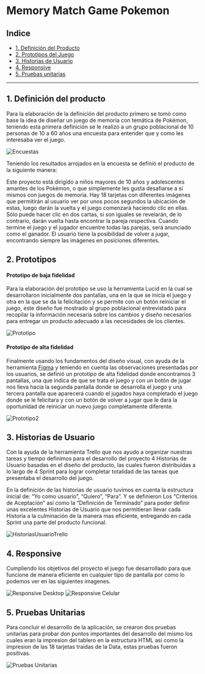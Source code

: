 # Memory Match Game Pokemon

## Indice

* [1. Definición del Producto](#1-preámbulo)
* [2. Prototipos del Juego](#2-resumen-del-proyecto)
* [3. Historias de Usuario](#3-objetivos-de-aprendizaje)
* [4. Responsive](#4-consideraciones-generales)
* [5. Pruebas unitarias](#5-criterios-de-aceptación-mínimos-del-proyecto)

***

## 1. Definición del producto

Para la elaboración de la definición del producto primero se tomó como base la idea de diseñar un juego de memoria
con temática de Pokémon, teniendo esta primera definición se le realizo a un grupo poblacional de 10 personas 
de 10 a 60 años una encuesta para entender que y como les interesaba ver el juego. 

![Encuestas](/encuesta.PNG)

Teniendo los resultados arrojados en la encuesta se definió el producto de la siguiente manera: 

Este proyecto está dirigido a niños mayores de 10 años y adolescentes amantes de los Pokémon, 
o que simplemente les gusta desafiarse a sí mismos con juegos de memoria. Hay 18 tarjetas con 
diferentes imágenes que permitirán al usuario ver por unos pocos segundos la ubicación de estas,
luego darán la vuelta y el juego comenzará haciendo clic en ellas. Sólo puede hacer clic en dos cartas, 
si son iguales se revelarán, de lo contrario, darán vuelta hasta encontrar la pareja respectiva.
Cuando termine el juego y el jugador encuentre todas las parejas, será anunciado como el ganador. 
El usuario tiene la posibilidad de volver a jugar, encontrando siempre las imágenes en posiciones diferentes.

## 2. Prototipos

#### Prototipo de baja fidelidad

Para la elaboración del prototipo se uso la herramienta Lucid en la cual se desarrollaron inicialmente
dos pantallas, una en la que se inicia el juego y otra en la que se da la felicitación y se permite con 
un botón reiniciar el juego, este diseño fue mostrado al grupo poblacional entrevistado para recopilar la información necesaria sobre los cambios y diseño necesarios para entregar un producto adecuado 
a las necesidades de los clientes.  

![Prototipo](Prototipo.PNG)

#### Prototipo de alta fidelidad

Finalmente usando los fundamentos del diseño visual, con ayuda de la herramienta [Figma](https://www.figma.com/) y teniendo en cuenta las 
observaciones presentadas por los usuarios, se definió un prototipo de alta fidelidad donde encontramos 3 pantallas, una que indica de
que se trata el juego y con un botón de jugar nos lleva hacia la segunda pantalla donde se desarrolla el juego y una tercera pantalla que 
aparecerá cuando el jugados haya completado el juego donde se le felicitara y con un botón de volver a jugar que le dará la oportunidad de reiniciar un nuevo juego completamente diferente. 

![Prototipo2](Prototipo2.PNG)

## 3. Historias de Usuario
Con la ayuda de la herramienta Trello que nos ayudo a organizar nuestras tareas y tiempo definimos para el desarrollo del proyecto 
4 Historias de Usuario basadas en el diseño del producto, las cuales fueron distribuidas a lo largo de 4 Sprint para lograr completar 
totalidad de las tareas que presentaba el desarrollo del juego. 

En la definición de las historias de usuario tuvimos en cuenta la estructura inicial de: “Yo como usuario”, “Quiero”, “Para”. Y se 
definieron Los “Criterios de Aceptación” así como la “Definición de Terminado” para poder definir unas excelentes Historias de Usuario que nos permitieran llevar cada Historia a la culminación de la manera mas eficiente, entregando en cada Sprint una parte del producto funcional. 

![HistoriasUsuarioTrello](HistoriasUsuario.png)


## 4. Responsive
Cumpliendo los objetivos del proyecto el juego fue desarrollado para que funcione de manera eficiente en cualquier tipo de pantalla por 
como lo podemos ver en las siguientes imagenes.

![Responsive Desktop](ResponsiveDest.png) 
![Responsive Celular](ResponsiveCel.png)

## 5. Pruebas Unitarias

Para concluir el desarrollo de la aplicación, se crearon dos pruebas unitarias para probar don puntos importantes del desarrollo del mismo
los cuales eran la impresion del tablero en la estructura HTML asi como la impresion de las 18 tarjetas traidas de la Data, estas pruebas 
fueron positivas. 

![Pruebas Unitarias](testU.png)
